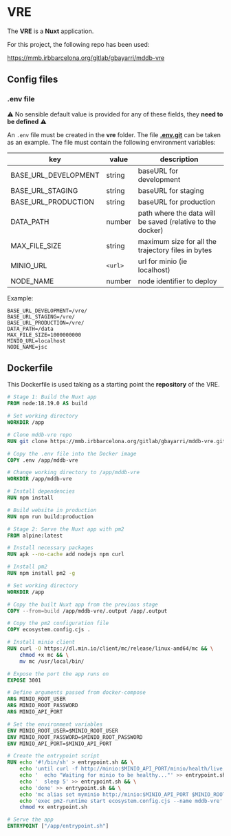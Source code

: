 # VRE

The **VRE** is a **Nuxt** application.

For this project, the following repo has been used:

https://mmb.irbbarcelona.org/gitlab/gbayarri/mddb-vre

## Config files

### .env file

⚠️ No sensible default value is provided for any of these fields, they **need to be defined** ⚠️

An `.env` file must be created in the **vre** folder. The file [**.env.git**](../vre/.env.git) can be taken as an example. The file must contain the following environment variables:

| key              | value   | description                                     |
| ---------------- | ------- | ----------------------------------------------- |
| BASE_URL_DEVELOPMENT         | string  | baseURL for development                                        |
| BASE_URL_STAGING      | string  | baseURL for staging                                    |
| BASE_URL_PRODUCTION          | string | baseURL for production                            |
| DATA_PATH          | number  | path where the data will be saved (relative to the docker)                           |
| MAX_FILE_SIZE      | string  | maximum size for all the trajectory files in bytes                      |
| MINIO_URL    | `<url>`  | url for minio (ie localhost)                             |
| NODE_NAME    | number  | node identifier to deploy                               |

Example:

```
BASE_URL_DEVELOPMENT=/vre/
BASE_URL_STAGING=/vre/
BASE_URL_PRODUCTION=/vre/
DATA_PATH=/data
MAX_FILE_SIZE=1000000000
MINIO_URL=localhost
NODE_NAME=jsc
```

## Dockerfile

This Dockerfile is used taking as a starting point the **repository** of the VRE.

```Dockerfile
# Stage 1: Build the Nuxt app
FROM node:18.19.0 AS build

# Set working directory
WORKDIR /app

# Clone mddb-vre repo
RUN git clone https://mmb.irbbarcelona.org/gitlab/gbayarri/mddb-vre.git

# Copy the .env file into the Docker image
COPY .env /app/mddb-vre

# Change working directory to /app/mddb-vre
WORKDIR /app/mddb-vre

# Install dependencies
RUN npm install

# Build website in production
RUN npm run build:production

# Stage 2: Serve the Nuxt app with pm2
FROM alpine:latest

# Install necessary packages
RUN apk --no-cache add nodejs npm curl

# Install pm2
RUN npm install pm2 -g

# Set working directory
WORKDIR /app

# Copy the built Nuxt app from the previous stage
COPY --from=build /app/mddb-vre/.output /app/.output

# Copy the pm2 configuration file
COPY ecosystem.config.cjs .

# Install minio client
RUN curl -O https://dl.min.io/client/mc/release/linux-amd64/mc && \
    chmod +x mc && \
    mv mc /usr/local/bin/

# Expose the port the app runs on
EXPOSE 3001

# Define arguments passed from docker-compose
ARG MINIO_ROOT_USER
ARG MINIO_ROOT_PASSWORD
ARG MINIO_API_PORT

# Set the environment variables
ENV MINIO_ROOT_USER=$MINIO_ROOT_USER
ENV MINIO_ROOT_PASSWORD=$MINIO_ROOT_PASSWORD
ENV MINIO_API_PORT=$MINIO_API_PORT

# Create the entrypoint script
RUN echo '#!/bin/sh' > entrypoint.sh && \
    echo 'until curl -f http://minio:$MINIO_API_PORT/minio/health/live; do' >> entrypoint.sh && \
    echo '  echo "Waiting for minio to be healthy..."' >> entrypoint.sh && \
    echo '  sleep 5' >> entrypoint.sh && \
    echo 'done' >> entrypoint.sh && \
    echo 'mc alias set myminio http://minio:$MINIO_API_PORT $MINIO_ROOT_USER $MINIO_ROOT_PASSWORD' >> entrypoint.sh && \
    echo 'exec pm2-runtime start ecosystem.config.cjs --name mddb-vre' >> entrypoint.sh && \
    chmod +x entrypoint.sh

# Serve the app
ENTRYPOINT ["/app/entrypoint.sh"]

```